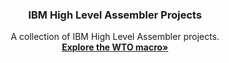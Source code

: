 <!-- Improved compatibility of back to top link: See: https://github.com/othneildrew/Best-README-Template/pull/73 --> 
<a id="readme-top"></a>

<!-- PROJECT LOGO 
<br />
<div align="center">
  <a href="https://github.com/yusufkenaroglu/Assembly-Projects">
    <img src="images/logo.png" alt="Logo" width="80" height="80">
  </a>
-->
  <h3 align="center">IBM High Level Assembler Projects</h3>

  <p align="center">
    A collection of IBM High Level Assembler projects.
    <br />
    <a href="https://github.com/yusufkenaroglu/IBM-HLASM"><strong>Explore the WTO macro»</strong></a>
    <br />
  </p>
</div>


